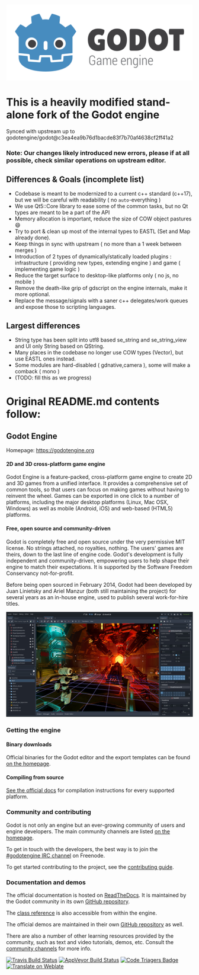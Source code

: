 [![Godot Engine logo](/logo.png)](https://godotengine.org)

# This is a heavily modified stand-alone fork of the Godot engine

Synced with upstream up to godotengine/godot@c3ea4ea9b76d1bacde83f7b70af4638cf2ff41a2

### Note: Our changes likely introduced new errors, please if at all possible, check similar operations on upstream editor.

## Differences & Goals (incomplete list)

* Codebase is meant to be modernized to a current c++ standard (c++17), but we will be careful with readability ( no `auto`-everything )
* We use Qt5::Core library to ease some of the common tasks, but no Qt types are meant to be a part of the API
* Memory allocation is important, reduce the size of COW object pastures :smile:
* Try to port & clean up most of the internal types to EASTL (Set and Map already done).
* Keep things in sync with upstream ( no more than a 1 week between merges )
* Introduction of 2 types of dynamically/statically loaded plugins : infrastructure ( providing new types, extending engine ) and game ( implementing game logic )
* Reduce the target surface to desktop-like platforms only ( no js, no mobile )
* Remove the death-like grip of gdscript on the engine internals, make it more optional.
* Replace the message/signals with a saner c++ delegates/work queues and expose those to scripting languages.

## Largest differences

* String type has been split into utf8 based se_string and se_string_view and UI only String based on QString.
* Many places in the codebase no longer use COW types (Vector), but use EASTL ones instead.
* Some modules are hard-disabled ( gdnative,camera ), some will make a comback ( mono )
* (TODO: fill this as we progress)

Original README.md contents follow:
==

## Godot Engine

Homepage: https://godotengine.org

#### 2D and 3D cross-platform game engine

Godot Engine is a feature-packed, cross-platform game engine to create 2D and
3D games from a unified interface. It provides a comprehensive set of common
tools, so that users can focus on making games without having to reinvent the
wheel. Games can be exported in one click to a number of platforms, including
the major desktop platforms (Linux, Mac OSX, Windows) as well as mobile
(Android, iOS) and web-based (HTML5) platforms.

#### Free, open source and community-driven

Godot is completely free and open source under the very permissive MIT license.
No strings attached, no royalties, nothing. The users' games are theirs, down
to the last line of engine code. Godot's development is fully independent and
community-driven, empowering users to help shape their engine to match their
expectations. It is supported by the Software Freedom Conservancy
not-for-profit.

Before being open sourced in February 2014, Godot had been developed by Juan
Linietsky and Ariel Manzur (both still maintaining the project) for several
years as an in-house engine, used to publish several work-for-hire titles.

![Screenshot of a 3D scene in Godot Engine](https://raw.githubusercontent.com/godotengine/godot-design/master/screenshots/editor_tps_demo_1920x1080.jpg)

### Getting the engine

#### Binary downloads

Official binaries for the Godot editor and the export templates can be found
[on the homepage](https://godotengine.org/download).

#### Compiling from source

[See the official docs](https://docs.godotengine.org/en/latest/development/compiling/)
for compilation instructions for every supported platform.

### Community and contributing

Godot is not only an engine but an ever-growing community of users and engine
developers. The main community channels are listed [on the homepage](https://godotengine.org/community).

To get in touch with the developers, the best way is to join the
[#godotengine IRC channel](https://webchat.freenode.net/?channels=godotengine)
on Freenode.

To get started contributing to the project, see the [contributing guide](CONTRIBUTING.md).

### Documentation and demos

The official documentation is hosted on [ReadTheDocs](https://docs.godotengine.org).
It is maintained by the Godot community in its own [GitHub repository](https://github.com/godotengine/godot-docs).

The [class reference](https://docs.godotengine.org/en/latest/classes/)
is also accessible from within the engine.

The official demos are maintained in their own [GitHub repository](https://github.com/godotengine/godot-demo-projects)
as well.

There are also a number of other learning resources provided by the community,
such as text and video tutorials, demos, etc. Consult the [community channels](https://godotengine.org/community)
for more info.

[![Travis Build Status](https://travis-ci.org/godotengine/godot.svg?branch=master)](https://travis-ci.org/godotengine/godot)
[![AppVeyor Build Status](https://ci.appveyor.com/api/projects/status/bfiihqq6byxsjxxh/branch/master?svg=true)](https://ci.appveyor.com/project/akien-mga/godot)
[![Code Triagers Badge](https://www.codetriage.com/godotengine/godot/badges/users.svg)](https://www.codetriage.com/godotengine/godot)
[![Translate on Weblate](https://hosted.weblate.org/widgets/godot-engine/-/godot/svg-badge.svg)](https://hosted.weblate.org/engage/godot-engine/?utm_source=widget)
